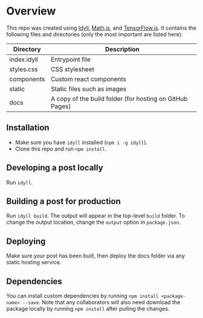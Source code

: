 # Overview

This repo was created using [Idyll](https://idyll-lang.org), [Math.js](https://mathjs.org), and [TensorFlow.js](https://www.tensorflow.org/js).
It contains the following files and directories (only the most important are listed here):

| Directory  | Description                                                  |
| ---------- | ------------------------------------------------------------ |
| index.idyll| Entrypoint file                                              |
| styles.css | CSS stylesheet                                               |
| components | Custom react components                                      |
| static     | Static files such as images                                  |
| docs       | A copy of the build folder (for hosting on GitHub Pages)     |

## Installation

- Make sure you have `idyll` installed (`npm i -g idyll`).
- Clone this repo and run `npm install`.

## Developing a post locally

Run `idyll`.

## Building a post for production

Run `idyll build`. The output will appear in the top-level `build` folder. To change the output location, change the `output` option in `package.json`.

## Deploying

Make sure your post has been built, then deploy the docs folder via any static hosting service.

## Dependencies

You can install custom dependencies by running `npm install <package-name> --save`. Note that any collaborators will also need download the package locally by running `npm install` after pulling the changes.
